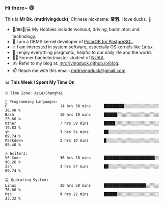 ### Hi there~ 😎

This is **Mr Dk. (mrdrivingduck)**, Chinese nickname: **棠羽**. I love ducks. 🦆

- 💪/🚘/🏸/💻 My Hobbies include workout, driving, badminton and technology.
- 🍊 I am a DBMS kernel developer of [PolarDB for PostgreSQL](https://github.com/ApsaraDB/PolarDB-for-PostgreSQL).
- 🔥 I am interested in system software, especially OS kernels like *Linux*.
- 🔧 I enjoy everything pragmatic, helpful to our daily life and the world.
- 👨‍🎓 Former bachelor/master student of [NUAA](https://en.wikipedia.org/wiki/Nanjing_University_of_Aeronautics_and_Astronautics).
- ✍ Refer to my blog at: [mrdrivingduck.github.io/blog](https://mrdrivingduck.github.io/blog/).
- 📫 Reach me with this email: [mrdrivingduck@gmail.com](mailto:mrdrivingduck@gmail.com).

<!--START_SECTION:waka-->
📊 **This Week I Spent My Time On** 

```text
🕑︎ Time Zone: Asia/Shanghai

💬 Programming Languages: 
C                        14 hrs 38 mins      █████████░░░░░░░░░░░░░░░░   36.40 % 
Bash                     10 hrs 19 mins      ██████░░░░░░░░░░░░░░░░░░░   25.66 % 
Other                    7 hrs 58 mins       █████░░░░░░░░░░░░░░░░░░░░   19.83 % 
sh                       3 hrs 54 mins       ██░░░░░░░░░░░░░░░░░░░░░░░   09.74 % 
Markdown                 2 hrs 10 mins       █░░░░░░░░░░░░░░░░░░░░░░░░   05.40 % 

🔥 Editors: 
VS Code                  36 hrs 18 mins      ███████████████████████░░   90.26 % 
Zsh                      3 hrs 54 mins       ██░░░░░░░░░░░░░░░░░░░░░░░   09.74 % 

💻 Operating System: 
Linux                    30 hrs 50 mins      ███████████████████░░░░░░   76.68 % 
Mac                      9 hrs 22 mins       ██████░░░░░░░░░░░░░░░░░░░   23.32 % 
```


<!--END_SECTION:waka-->

<!-- ![Mr Dk.'s GitHub Stats](https://github-readme-stats.vercel.app/api?username=mrdrivingduck&count_private&show_icons=true&theme=buefy) -->

<!-- ![Most Used Languages](https://github-readme-stats.vercel.app/api/top-langs/?username=mrdrivingduck&exclude_repo=mips32-CPU,snort-tcp-socket&theme=buefy&layout=compact&langs_count=10) -->


<!--
**mrdrivingduck/mrdrivingduck** is a ✨ _special_ ✨ repository because its `README.md` (this file) appears on your GitHub profile.

Here are some ideas to get you started:

- 🔭 I’m currently working on ...
- 🌱 I’m currently learning ...
- 👯 I’m looking to collaborate on ...
- 🤔 I’m looking for help with ...
- 💬 Ask me about ...
- 📫 How to reach me: ...
- 😄 Pronouns: ...
- ⚡ Fun fact: ...
-->
